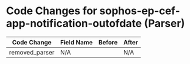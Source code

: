 # Code Changes for sophos-ep-cef-app-notification-outofdate (Parser)

| Code Change | Field Name | Before | After |
|-------------|------------|--------|-------|
| removed_parser | N/A |  | N/A |